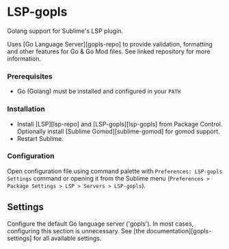 # LSP-gopls

Golang support for Sublime's LSP plugin.

Uses [Go Language Server][gopls-repo] to provide validation, formatting and other features for Go & Go Mod files. See linked repository for more information.

### Prerequisites

* Go (Golang) must be installed and configured in your `PATH`

### Installation

* Install [LSP][lsp-repo] and [LSP-gopls][lsp-gopls] from Package Control. Optionally install [Sublime Gomod][sublime-gomod] for gomod support.
* Restart Sublime.

### Configuration

Open configuration file using command palette with `Preferences: LSP-gopls Settings` command or opening it from the Sublime menu (`Preferences > Package Settings > LSP > Servers > LSP-gopls`).

## Settings

Configure the default Go language server ('gopls'). In most cases, configuring this section is unnecessary. See [the documentation][gopls-settings] for all available settings.

